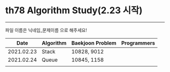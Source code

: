 # th78 Algorithm Study(2.23 시작)

<hr>

파일 이름은 닉네임_문제이름 으로 해주세요!

| Date       | Algorithm | Baekjoon Problem | Programmers |
|------------|-----------|------------------|-------------|
| 2021.02.23 | Stack     | 10828, 9012      |             |
| 2021.02.24 | Queue     | 10845, 1158      |             |
|            |           |                  |             |

